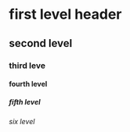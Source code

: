 # first level header
## second level 
### third leve
#### fourth level
##### fifth level
###### six level
